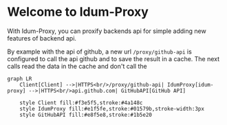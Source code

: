 # Welcome to Idum-Proxy


With Idum-Proxy, you can proxify backends api for simple adding new features of backend api.


By example with the api of github, a new url `/proxy/github-api` is configured to call the api github and to save the result in a cache.
The next calls read the data in the cache and don't call the
```mermaid
graph LR
    Client[Client] -->|HTTPS<br/>/proxy/github-api| IdumProxy[idum-proxy] -->|HTTPS<br/>api.github.com| GitHubAPI[GitHub API]

    style Client fill:#f3e5f5,stroke:#4a148c
    style IdumProxy fill:#e1f5fe,stroke:#01579b,stroke-width:3px
    style GitHubAPI fill:#e8f5e8,stroke:#1b5e20
```
